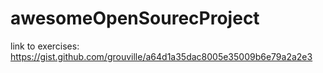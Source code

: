 # awesomeOpenSourecProject

link to exercises: https://gist.github.com/grouville/a64d1a35dac8005e35009b6e79a2a2e3
